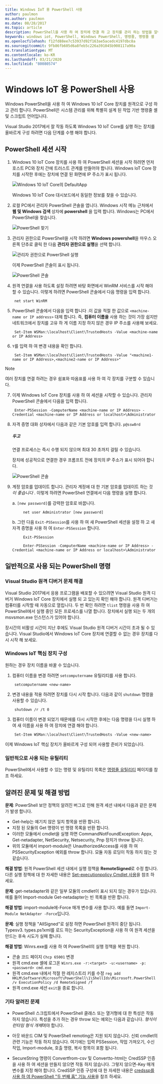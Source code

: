 ```yaml
---
title: Windows IoT 용 PowerShell 사용
author: paulmon
ms.author: paulmon
ms.date: 08/28/2017
ms.topic: article
description: PowerShell을 사용 하 여 장치에 연결 하 고 장치를 관리 하는 방법을 알아봅니다.
keywords: windows iot, PowerShell, Windows PowerShell, 명령줄, 명령줄 셸
ms.openlocfilehash: f12fd88ee7c53937d92f163ae5acedc4197dbc8a
ms.sourcegitcommit: 9fb86fb605d6a8feb5c226a391045b908117a90a
ms.translationtype: MT
ms.contentlocale: ko-KR
ms.lasthandoff: 03/21/2020
ms.locfileid: "80080574"
---
```

# <a name="using-powershell-for-windows-iot"></a>Windows IoT 용 PowerShell 사용

Windows PowerShell을 사용 하 여 Windows 10 IoT Core 장치를 원격으로 구성 하 고 관리 합니다.
PowerShell은 시스템 관리를 위해 특별히 설계 된 작업 기반 명령줄 셸 및 스크립트 언어입니다.

Visual Studio 2017에서 잘 작동 하도록 Windows 10 IoT Core를 실행 하는 장치를 올바르게 구성 하려면 다음 단계를 수행 해야 합니다.

## <a name="initiating-a-powershell-session"></a>PowerShell 세션 시작
1. Windows 10 IoT Core 장치를 사용 하 여 PowerShell 세션을 시작 하려면 먼저 호스트 PC와 장치 간에 트러스트 관계를 만들어야 합니다. Windows IoT Core 장치를 시작한 후에는 장치에 연결 된 화면에 IP 주소가 표시 됩니다.

    ![Windows 10 IoT Core의 DefaultApp](../media/PowerShell/DefaultApp.png)

   Windows 10 IoT Core 대시보드에서 동일한 정보를 찾을 수 있습니다.

2. 로컬 PC에서 관리자 PowerShell 콘솔을 엽니다. Windows 시작 메뉴 근처에서 **웹 및 Windows 검색** 상자에 **powershell** 을 입력 합니다. Windows는 PC에서 PowerShell을 찾습니다.

    ![PowerShell 찾기](../media/PowerShell/start-ps.png)

3. 관리자 권한으로 PowerShell을 시작 하려면 **Windows powershell**을 마우스 오른쪽 단추로 클릭 한 다음 **관리자 권한으로 실행**을 선택 합니다.

    ![관리자 권한으로 PowerShell 실행](../media/PowerShell/start-ps2.png)

   이제 PowerShell 콘솔이 표시 됩니다.

    ![PowerShell 콘솔](../media/PowerShell/ps.PNG)

4. 원격 연결을 사용 하도록 설정 하려면 바탕 화면에서 WinRM 서비스를 시작 해야 할 수 있습니다. 이렇게 하려면 PowerShell 콘솔에서 다음 명령을 입력 합니다.

        net start WinRM

5. PowerShell 콘솔에서 다음을 입력 합니다 .이 값을 적절 한 값으로 `<machine-name or IP address>` 대체 합니다. 즉, **컴퓨터 이름을** 사용 하는 것이 가장 쉽지만 네트워크에서 장치를 고유 하 게 이름 지정 하지 않은 경우 IP 주소를 사용해 보세요.

        Set-Item WSMan:\localhost\Client\TrustedHosts -Value <machine-name or IP Address>

6. `Y`를 입력 하 여 변경 내용을 확인 합니다.
        
        Set-Item WSMan:\localhost\Client\TrustedHosts -Value "<machine1-name or IP Address>,<machine2-name or IP Address>"
    
> [!NOTE]
> 여러 장치를 연결 하려는 경우 쉼표와 따옴표를 사용 하 여 각 장치를 구분할 수 있습니다.

7. 이제 Windows IoT Core 장치를 사용 하 여 세션을 시작할 수 있습니다. 관리자 PowerShell 콘솔에서 다음을 입력 합니다.

        Enter-PSSession -ComputerName <machine-name or IP Address> -Credential <machine-name or IP Address or localhost>\Administrator

8. 자격 증명 대화 상자에서 다음과 같은 기본 암호를 입력 합니다. `p@ssw0rd`
    
    <div class="alert alert-note">
      <h5><span class="win-icon win-icon-Page"></span>두고 </h5>
      <p>연결 프로세스는 즉시 수행 되지 않으며 최대 30 초까지 걸릴 수 있습니다.</p>
    </div>    
    
    장치에 성공적으로 연결한 경우 프롬프트 전에 장치의 IP 주소가 표시 되어야 합니다.

    ![PowerShell 콘솔](../media/PowerShell/ps_device.png)

9. 계정 암호를 업데이트 합니다. 관리자 계정에 대 한 기본 암호를 업데이트 하는 것 *이 좋습니다* . 이렇게 하려면 PowerShell 연결에서 다음 명령을 실행 합니다.

    a. `[new password]`를 강력한 암호로 바꿉니다.
    
            net user Administrator [new password]
            
    b. 그런 다음 `Exit-PSSession`를 사용 하 여 새 PowerShell 세션을 설정 하 고 새 자격 증명을 사용 하 여 `Enter-PSSession` 합니다.
    
            Exit-PSSession
            
            Enter-PSSession -ComputerName <machine-name or IP Address> -Credential <machine-name or IP Address or localhost>\Administrator

## <a name="commonly-used-powershell-commands"></a>일반적으로 사용 되는 PowerShell 명령

### <a name="troubleshooting-with-visual-studio-remote-debugger"></a>Visual Studio 원격 디버거 문제 해결

Visual Studio 2017에서 응용 프로그램을 배포할 수 있으려면 Visual Studio 원격 디버거 Windows IoT Core 장치에서 실행 되 고 있는지 확인 해야 합니다. 원격 디버거는 컴퓨터를 시작할 때 자동으로 열립니다. 두 번 확인 하려면 `tlist` 명령을 사용 하 여 PowerShell에서 실행 중인 모든 프로세스를 나열 합니다. 장치에서 실행 되는 두 개의 msvsmon.exe 인스턴스가 있어야 합니다.

장시간의 비활성 시간이 지난 후에도 Visual Studio 원격 디버거 시간이 초과 될 수 있습니다. Visual Studio에서 Windows IoT Core 장치에 연결할 수 없는 경우 장치를 다시 시작 해 보세요.

### <a name="configure-your-windows-iot-core-device"></a>Windows IoT 핵심 장치 구성

원하는 경우 장치 이름을 바꿀 수 있습니다. 

1. 컴퓨터 이름을 변경 하려면 `setcomputername` 유틸리티를 사용 합니다.

        setcomputername <new-name>

2. 변경 내용을 적용 하려면 장치를 다시 시작 합니다. 다음과 같이 `shutdown` 명령을 사용할 수 있습니다.

        shutdown /r /t 0

3. 컴퓨터 이름이 변경 되었기 때문에를 다시 시작한 후에는 다음 명령을 다시 실행 하 여 새 이름을 사용 하 여 장치에 연결 해야 합니다.

        Set-Item WSMan:\localhost\Client\TrustedHosts -Value <new-name>
        
이제 Windows IoT 핵심 장치가 올바르게 구성 되어 사용할 준비가 되었습니다.

### <a name="commonly-used-utilities"></a>일반적으로 사용 되는 유틸리티

PowerShell에서 사용할 수 있는 명령 및 유틸리티 목록은 [명령줄 유틸리티](../manage-your-device/CommandLineUtils.md) 페이지를 참조 하세요.

## <a name="known-issues-and-workarounds"></a>알려진 문제 및 해결 방법

**문제**: PowerShell 보안 정책의 알려진 버그로 인해 원격 세션 내에서 다음과 같은 문제가 발생 합니다.
* Get-help는 예기치 않은 일치 항목을 반환 합니다.
* 지정 된 모듈의 Get 명령이 빈 명령 목록을 반환 합니다.
* 이러한 모듈에서 cmdlet을 실행 하면 CommandNotFoundException: Appx, Get-netadapter, NetSecurity, Netsecurity, Pnp 장치가 throw 됩니다.
* 위의 모듈에서 import-module은 UnauthorizedAccess를 사용 하 여 PSSecurityException 예외를 throw 합니다. 모듈 자동 로딩이 작동 하지 않는 것 같습니다.

**해결 방법**: 원격 PowerShell 세션 내에서 실행 정책을 **RemoteSigned**로 수정 합니다. 다른 실행 정책에 대 한 자세한 내용은 [Set-executionpolicy Cmdlet 사용](https://technet.microsoft.com/library/ee176961.aspx)을 참조 하세요.

**문제**: get-netadapter와 같은 일부 모듈의 cmdlet이 표시 되지 않는 경우가 있습니다. 예를 들어 Import-module Get-netadapter는 빈 목록을 반환 합니다. 

**해결 방법**: import-module에-Force 매개 변수를 사용 합니다. 예를 들면 `Import-Module NetAdapter -Force`입니다.

**문제**: 실행 정책을 "AllSigned"로 설정 하면 PowerShell 원격이 중단 됩니다. Typesv3. types.ps1xml를 로드 하는 SecurityException을 사용 하 여 원격 세션을 만드는 후속 시도가 실패 합니다. 

**해결 방법**: Winrs.exe를 사용 하 여 PowerShell의 실행 정책을 복원 합니다.
* 콘솔 코드 페이지 `Chcp 65001` 변경
* 원격 cmd.exe 셸에 로그온 `Winrs.exe -r:<target> -u:<username> -p:<password> cmd.exe`
* 원격 cmd.exe 내에서 적절 한 레지스트리 키를 수정 `reg add HKLM\Software\Microsoft\PowerShell\1\ShellIds\Microsoft.PowerShell /v ExecutionPolicy /d RemoteSigned /f`
* 원격 cmd.exe 세션 `exit`을 종료 합니다.

### <a name="other-known-issues"></a>기타 알려진 문제

- PowerShell 스크립트에서 PowerShell 클래스 또는 열거형에 대 한 특성은 작동 하지 않습니다. 특성을 추가 하는 경우 throw 되는 예외는 다음과 같습니다. *형식이 런타임 형식 개체*여야 합니다.

- 아웃 바운드 CIM 및 PowerShell remoting은 지원 되지 않습니다. 신뢰 cmdlet의 관련 기능은 작동 하지 않습니다. 여기에는 입력 PSSession, 작업 가져오기, 수신 작업, Import-module, 호출 명령, 복사 항목이 포함 됩니다.

- SecureString 명령이 Convertfrom-csv 및 Convertto-html는 CredSSP 인증을 사용 하 여 세션을 만들지 않으면 작동 하지 않습니다. 그렇지 않으면-Key 매개 변수를 지정 해야 합니다. CredSSP 인증 구성에 대 한 자세한 내용은 [credssp를 사용 하 여 PowerShell "두 번째 홉" 기능 사용](https://devblogs.microsoft.com/scripting/enable-powershell-second-hop-functionality-with-credssp/)을 참조 하세요.


